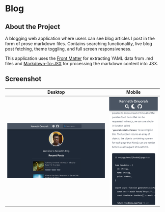 # **Blog**
## **About the Project**

A blogging web application where users can see blog articles I post in the form of prose markdown files. Contains searching functionality, live blog post fetching, theme toggling, and full screen responsiveness.

This application uses the [Front Matter](https://www.npmjs.com/package/front-matter) for extracting YAML data from .md files and [Markdown-To-JSX](https://www.npmjs.com/package/markdown-to-jsx) for processing the markdown content into JSX.

## **Screenshot**
| Desktop | Mobile |
|:---:|:---:|
| ![readme_preview](docs/app_screenshot_desktop.png) | ![readme_preview](docs/app_screenshot_mobile.png)  |